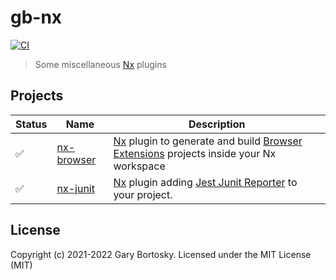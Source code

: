 # gb-nx

[![CI](https://img.shields.io/github/workflow/status/GaryB432/gb-nx/CI)](https://github.com/GaryB432/gb-nx/actions)

> Some miscellaneous [Nx](https://nx.dev/) plugins

## Projects

| Status | Name                              | Description                                                                                                                               |
| ------ | --------------------------------- | ----------------------------------------------------------------------------------------------------------------------------------------- |
| ✅     | [nx-browser](packages/nx-browser) | [Nx](https://nx.dev) plugin to generate and build [Browser Extensions](https://chrome.google.com/webstore/category/extensions?hl=en) projects inside your Nx workspace                                     |
| ✅     | [nx-junit](packages/nx-junit)     | [Nx](https://nx.dev) plugin adding [Jest Junit Reporter](https://www.npmjs.com/package/jest-junit) to your project. |

## License

Copyright (c) 2021-2022 Gary Bortosky. Licensed under the MIT License (MIT)
